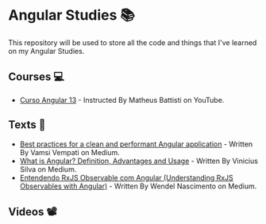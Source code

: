 # Angular Studies 📚

This repository will be used to store all the code and things that I've learned on my Angular Studies.

## Courses 💻

- [Curso Angular 13](https://www.youtube.com/playlist?list=PLnDvRpP8Bnex2GQEN0768_AxZg_RaIGmw) - Instructed By Matheus Battisti on YouTube.

## Texts 📑

- [Best practices for a clean and performant Angular application](https://medium.com/free-code-camp/best-practices-for-a-clean-and-performant-angular-application-288e7b39eb6f) - Written By Vamsi Vempati on Medium.
- [What is Angular? Definition, Advantages and Usage](https://medium.com/@vinilsilv/what-is-angular-definition-advantages-and-usage-e56e55164b6a) - Written By Vinicius Silva on Medium.
- [Entendendo RxJS Observable com Angular (Understanding RxJS Observables with Angular)](https://medium.com/tableless/entendendo-rxjs-observable-com-angular-6f607a9a6a00) - Written By Wendel Nascimento on Medium.

## Videos 📽️
